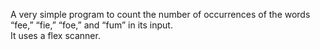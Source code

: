 A very simple program to count the number of occurrences of the words “fee,” “fie,” “foe,” and “fum” in its input.  
It uses a flex scanner.
